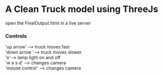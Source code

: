 # A Clean Truck model using ThreeJs

open the FinalOutput.html in a live server 

### Controls

'up arrow' --> truck moves fast </br>
'down arrow '--> truck moves slower </br>
'o'--> lamp light on and off </br>
'w a s d' --> changes camera </br>
'mouse control' --> changes camera </br>
